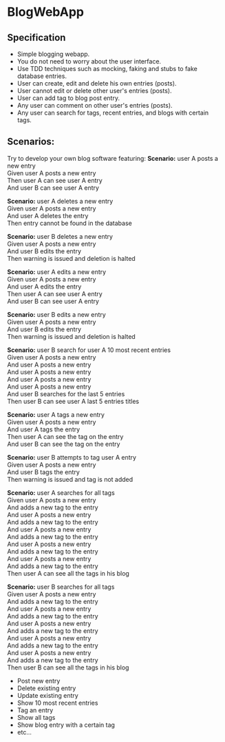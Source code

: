 # BlogWebApp

## Specification
* Simple blogging webapp.
* You do not need to worry about the user interface.
* Use TDD techniques such as mocking, faking and stubs to fake database entries.
* User can create, edit and delete his own entries (posts).
* User cannot edit or delete other user's entries (posts).
* User can add tag to blog post entry.
* Any user can comment on other user's entries (posts).
* Any user can search for tags, recent entries, and blogs with certain tags.

## Scenarios:
Try to develop your own blog software featuring:
**Scenario:** user A posts a new entry<br>
  Given user A posts a new entry<br>
  Then user A can see user A entry<br>
  And user B can see user A entry<br>

**Scenario:** user A deletes a new entry<br>
  Given user A posts a new entry<br>
  And user A deletes the entry<br>
  Then entry cannot be found in the database<br>
  
**Scenario:** user B deletes a new entry<br>
  Given user A posts a new entry<br>
  And user B edits the entry<br>
  Then warning is issued and deletion is halted<br>
  
**Scenario:** user A edits a new entry<br>
  Given user A posts a new entry<br>
  And user A edits the entry<br>
  Then user A can see user A entry<br>
  And user B can see user A entry<br>
  
**Scenario:** user B edits a new entry<br>
  Given user A posts a new entry<br>
  And user B edits the entry<br>
  Then warning is issued and deletion is halted<br>
  
**Scenario:** user B search for user A 10 most recent entries<br>
  Given user A posts a new entry<br>
  And user A posts a new entry<br>
  And user A posts a new entry<br>
  And user A posts a new entry<br>
  And user A posts a new entry<br>
  And user B searches for the last 5 entries<br>
  Then user B can see user A last 5 entries titles<br>
  
**Scenario:** user A tags a new entry<br>
  Given user A posts a new entry<br>
  And user A tags the entry<br>
  Then user A can see the tag on the entry<br>
  And user B can see the tag on the entry<br>
  
**Scenario:** user B attempts to tag user A entry<br>
  Given user A posts a new entry<br>
  And user B tags the entry<br>
  Then warning is issued and tag is not added<br>
  
**Scenario:** user A searches for all tags<br>
  Given user A posts a new entry<br>
  And adds a new tag to the entry<br>
  And user A posts a new entry<br>
  And adds a new tag to the entry<br>
  And user A posts a new entry<br>
  And adds a new tag to the entry<br>
  And user A posts a new entry<br>
  And adds a new tag to the entry<br>
  And user A posts a new entry<br>
  And adds a new tag to the entry<br>
  Then user A can see all the tags in his blog<br>
  
**Scenario:** user B searches for all tags<br>
  Given user A posts a new entry<br>
  And adds a new tag to the entry<br>
  And user A posts a new entry<br>
  And adds a new tag to the entry<br>
  And user A posts a new entry<br>
  And adds a new tag to the entry<br>
  And user A posts a new entry<br>
  And adds a new tag to the entry<br>
  And user A posts a new entry<br>
  And adds a new tag to the entry<br>
  Then user B can see all the tags in his blog<br>

  
* Post new entry
* Delete existing entry
* Update existing entry
* Show 10 most recent entries
* Tag an entry
* Show all tags
* Show blog entry with a certain tag
* etc...

